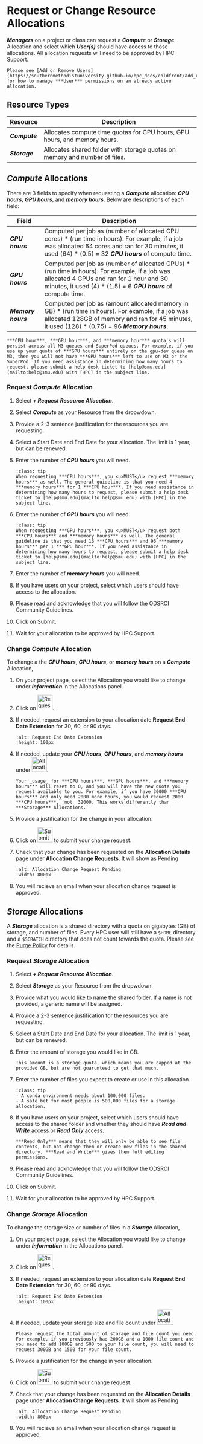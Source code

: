 # Request or Change Resource Allocations

***Managers*** on a project or class can request a ***Compute*** or ***Storage*** Allocation and select which ***User(s)*** should have access to those allocations. All allocation requests will need to be approved by HPC Support.

```{note}
Please see [Add or Remove Users](https://southernmethodistuniversity.github.io/hpc_docs/coldfront/add_remove_users.html) for how to manage ***User*** permissions on an already active allocation.
```

## Resource Types

| Resource        | Description                                                                |
| --------------- | -------------------------------------------------------------------------- |
| ***Compute***   | Allocates compute time quotas for CPU hours, GPU hours, and memory hours.  |
| ***Storage***   | Allocates shared folder with storage quotas on memory and number of files. |

## ***Compute*** Allocations

There are 3 fields to specify when requesting a ***Compute*** allocation: ***CPU hours***, ***GPU hours***, and ***memory hours***. Below are descriptions of each field:

| Field              | Description               |
| ------------------ | ------------------------- |
| ***CPU hours***    | Computed per job as (number of allocated CPU cores) * (run time in hours). For example, if a job was allocated 64 cores and ran for 30 minutes, it used (64) * (0.5) = 32 ***CPU hours*** of compute time.    |
| ***GPU hours***    | Computed per job as (number of allocated GPUs) * (run time in hours). For example, if a job was allocated 4 GPUs and ran for 1 hour and 30 minutes, it used (4) * (1.5) = 6 ***GPU hours*** of compute time. |
| ***Memory hours*** | Computed per job as (amount allocated memory in GB) * (run time in hours). For example, if a job was allocated 128GB of memory and ran for 45 minutes, it used (128) * (0.75) = 96 ***Memory hours***.     |

```{note}
***CPU hour***, ***GPU hour***, and ***memory hour*** quota's will persist across all M3 queues and SuperPod queues. For example, if you use up your quota of ***GPU hours*** entirely on the gpu-dev queue on M3, then you will not have ***GPU hours*** left to use on M3 or the SuperPod. If you need assistance in determining how many hours to request, please submit a help desk ticket to [help@smu.edu](mailto:help@smu.edu) with [HPC] in the subject line.
```

### Request ***Compute*** Allocation

1. Select ***+ Request Resource Allocation***.

2. Select ***Compute*** as your Resource from the dropwdown.

3. Provide a 2-3 sentence justification for the resources you are requesting.

4. Select a Start Date and End Date for your allocation. The limit is 1 year, but can be renewed.

5. Enter the number of ***CPU hours*** you will need.

    ```{admonition} General Guidelines
    :class: tip
    When requesting ***CPU hours***, you <u>MUST</u> request ***memory hours*** as well. The general guideline is that you need 4 ***memory hours*** for 1 ***CPU hour***. If you need assistance in determining how many hours to request, please submit a help desk ticket to [help@smu.edu](mailto:help@smu.edu) with [HPC] in the subject line.
    ```

6. Enter the number of ***GPU hours*** you will need.

    ```{admonition} General Guidelines
    :class: tip
    When requesting ***GPU hours***, you <u>MUST</u> request both ***CPU hours*** and ***memory hours*** as well. The general guideline is that you need 16 ***CPU hours*** and 96 ***memory hours*** per 1 ***GPU hour***. If you need assistance in determining how many hours to request, please submit a help desk ticket to [help@smu.edu](mailto:help@smu.edu) with [HPC] in the subject line.
    ```

6. Enter the number of ***memory hours*** you will need.

7. If you have users on your project, select which users should have access to the allocation.

8. Please read and acknowledge that you will follow the ODSRCI Community Guidelines.

9. Click on Submit.

10. Wait for your allocation to be approved by HPC Support.

### Change ***Compute*** Allocation

To change a the ***CPU hours***, ***GPU hours***, or ***memory hours*** on a ***Compute*** Allocation,

1. On your project page, select the Allocation you would like to change under ***Information*** in the Allocations panel.

2. Click on <img src="../images/CF/request_change_allocation/request_change.png" alt="Request Change" height="40">.

3. If needed, request an extension to your allocation date **Request End Date Extension** for 30, 60, or 90 days.

    ```{image} ../images/CF/request_change_allocation/extension.png
    :alt: Request End Date Extension
    :height: 100px
    ```

4. If needed, update your ***CPU hours***, ***GPU hours***, and ***memory hours*** under <img src="../images/CF/request_change_allocation/attributes.png" alt="Allocation Attributes" height="40">.

    ```{note}
    Your _usage_ for ***CPU hours***, ***GPU hours***, and ***memory hours*** will reset to 0, and you will have the new quota you request available to you. For example, if you have 30000 ***CPU hours*** and only need 2000 more hours, you would request 2000 ***CPU hours***, _not_ 32000. This works differently than ***Storage*** Allocations.
    ```

5. Provide a justification for the change in your allocation.

6. Click on <img src="../images/CF/request_change_allocation/submit.png" alt="Submit" height="40"> to submit your change request.

7. Check that your change has been requested on the **Allocation Details** page under **Allocation Change Requests**. It will show as Pending

    ```{image} ../images/CF/request_change_allocation/request_pending.png
    :alt: Allocation Change Request Pending
    :width: 800px
    ```

8. You will recieve an email when your allocation change request is approved.

## ***Storage*** Allocations

A ***Storage*** allocation is a shared directory with a quota on gigabytes (GB) of storage, and number of files. Every HPC user will still have a `$HOME` directory and a `$SCRATCH` directory that does not count towards the quota. Please see the [Purge Policy](https://southernmethodistuniversity.github.io/hpc_docs/policies/policies.html#purge-policy) for details.

### Request ***Storage*** Allocation

1. Select ***+ Request Resource Allocation***.

2. Select ***Storage*** as your Resource from the dropwdown.

3. Provide what you would like to name the shared folder. If a name is not provided, a generic name will be assigned.

4. Provide a 2-3 sentence justification for the resources you are requesting.

5. Select a Start Date and End Date for your allocation. The limit is 1 year, but can be renewed.

6. Enter the amount of storage you would like in GB.

    ```{note}
    This amount is a storage quota, which means you are capped at the provided GB, but are not guarunteed to get that much.
    ```

7. Enter the number of files you expect to create or use in this allocation.

    ```{admonition} General Guidelines
    :class: tip
    - A conda environment needs about 100,000 files.
    - A safe bet for most people is 500,000 files for a storage allocation.
    ```

8. If you have users on your project, select which users should have access to the shared folder and whether they should have ***Read and Write*** access or ***Read Only*** access. 

    ```{note}
    ***Read Only*** means that they will only be able to see file contents, but not change them or create new files in the shared directory. ***Read and Write*** gives them full editing permissions.
    ```

9. Please read and acknowledge that you will follow the ODSRCI Community Guidelines.

10. Click on Submit.

11. Wait for your allocation to be approved by HPC Support.

### Change ***Storage*** Allocation

To change the storage size or number of files in a ***Storage*** Allocation,

1. On your project page, select the Allocation you would like to change under ***Information*** in the Allocations panel.

2. Click on <img src="../images/CF/request_change_allocation/request_change.png" alt="Request Change" height="40">.

3. If needed, request an extension to your allocation date **Request End Date Extension** for 30, 60, or 90 days.

    ```{image} ../images/CF/request_change_allocation/extension.png
    :alt: Request End Date Extension
    :height: 100px
    ```

4. If needed, update your storage size and file count under <img src="../images/CF/request_change_allocation/attributes.png" alt="Allocation Attributes" height="40">.

    ```{note}
    Please request the total amount of storage and file count you need. For example, if you previously had 200GB and a 1000 file count and you need to add 100GB and 500 to your file count, you will need to request 300GB and 1500 for your file count.
    ```

5. Provide a justification for the change in your allocation.

6. Click on <img src="../images/CF/request_change_allocation/submit.png" alt="Submit" height="40"> to submit your change request.

7. Check that your change has been requested on the **Allocation Details** page under **Allocation Change Requests**. It will show as Pending

    ```{image} ../images/CF/request_change_allocation/request_pending.png
    :alt: Allocation Change Request Pending
    :width: 800px
    ```

8. You will recieve an email when your allocation change request is approved.